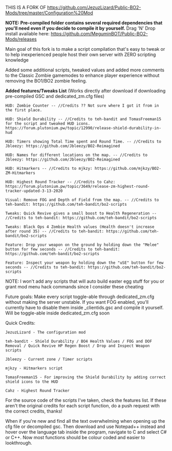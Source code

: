 THIS IS A FORK OF https://github.com/JezuzLizard/Public-BO2-Mods/tree/master/Configuration%20Mod

**NOTE: Pre-compiled folder contains several required dependencies that you'll need even if you decide to compile it by yourself.**
Drag 'N' Drop install available here: https://github.com/MeguminBOT/Public-BO2-Mods/releases


Main goal of this fork is to make a script compilation that's easy to tweak or to help inexperienced people host their own server with ZERO scripting knowledge

Added some additional scripts, tweaked values and added more comments to the Classic Zombie gamemodes to enhance player experience without removing the BO1/BO2 zombie feeling.

**Added features/Tweaks List** (Works directly after download if downloading pre-compiled GSC and dedicated_zm.cfg files)

    HUD: Zombie Counter -- //Credits ?? Not sure where I got it from in the first place.

    HUD: Shield Durability -- //Credits to teh-bandit and TomasFreeman15 for the script and tweaked HUD icons. https://forum.plutonium.pw/topic/12990/release-shield-durability-in-hud

    HUD: Timers showing Total Time spent and Round Time. -- //Credits to Jbleezy: https://github.com/Jbleezy/BO2-Reimagined

    HUD: Names for different locations on the map. -- //Credits to Jbleezy: https://github.com/Jbleezy/BO2-Reimagined

    HUD: Hitmarkers -- //Credits to mjkzy: https://github.com/mjkzy/BO2-ZM-Hitmarkers
    
    HUD: Highest Round Tracker -- //Credits to Cahz: https://forum.plutonium.pw/topic/3649/release-zm-highest-round-tracker-updated-3-13-2020

    Visual: Remove FOG and Depth of Field from the map. -- //Credits to teh-bandit: https://github.com/teh-bandit/bo2-scripts 

    Tweaks: Quick Revive gives a small boost to Health Regeneration -- //Credits to teh-bandit: https://github.com/teh-bandit/bo2-scripts

    Tweaks: Black Ops 4 Zombie Health values (Health doesn't increase after round 35) -- //Credits to teh-bandit: https://github.com/teh-bandit/bo2-scripts
    
    Feature: Drop your weapon on the ground by holding down the "Melee" button for few seconds -- //Credits to teh-bandit: https://github.com/teh-bandit/bo2-scripts
    
    Feature: Inspect your weapon by holding down the "uSE" button for few seconds -- //Credits to teh-bandit: https://github.com/teh-bandit/bo2-scripts

NOTE: I won't add any scripts that will auto build easter egg stuff for you or grant mod menu hack commands since I consider these cheating

Future goals:
Make every script toggle-able through dedicated_zm.cfg without making the server unstable.
If you want FOG enabled, you'll currently have to disable them inside _clientids.gsc and compile it yourself. Will be toggle-able inside dedicated_zm.cfg soon

Quick Credits:

    JezuzLizard - The configuration mod

    teh-bandit - Shield Durability / BO4 Health Values / FOG and DOF Removal / Quick Revive HP Regen Boost / Drop and Inspect Weapon scripts

    Jbleezy - Current zone / Timer scripts

    mjkzy - Hitmarkers script

    TomasFreeman15 - For improving the Shield Durability by adding correct shield icons to the HUD
    
    Cahz - Highest Round Tracker

For the source code of the scripts I've taken, check the features list.
If these aren't the original credits for each script function, do a push request with the correct credits, thanks!

When if you're new and find all the text overwhelming when opening up the cfg file or decompiled gsc. Then download and use Notepad++ instead and hover over the language tab inside the program, navigate to C and select C# or C++. Now most functions should be colour coded and easier to lookthrough. 

